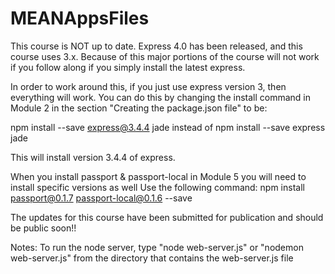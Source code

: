 MEANAppsFiles
=============
This course is NOT up to date. Express 4.0 has been released, and this course uses 3.x. Because of this major portions of the course will not work if you follow along if you simply install the latest express. 

In order to work around this, if you just use express version 3, then everything will work. You can do this by changing the install command in Module 2 in the section "Creating the package.json file" to be:

npm install --save express@3.4.4 jade
instead of
npm install --save express jade

This will install version 3.4.4 of express.

When you install passport & passport-local in Module 5 you will need to install specific versions as well
Use the following command:
npm install passport@0.1.7 passport-local@0.1.6 --save

The updates for this course have been submitted for publication and should be public soon!!

Notes:
To run the node server, type "node web-server.js" or "nodemon web-server.js" from the directory that contains the web-server.js file